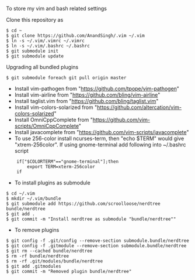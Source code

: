  To store my vim and bash related settings

Clone this repository as
```
$ cd ~
$ git clone https://github.com/AnandSingh/.vim ~/.vim
$ ln -s ~/.vim/.vimrc ~/.vimrc
$ ln -s ~/.vim/.bashrc ~/.bashrc
$ git submodule init
$ git submodule update
```
Upgrading all bundled plugins
```
$ git submodule foreach git pull origin master
```


* Install vim-pathogen from "https://github.com/tpope/vim-pathogen"
* Install vim-airline from "https://github.com/bling/vim-airline"
* Install taglist.vim from "https://github.com/bling/taglist.vim"
* Install vim-colors-solarized from "https://github.com/altercation/vim-colors-solarized"
* Install OmniCppComplete from "https://github.com/vim-scripts/OmniCppComplete"
* Install javacomplete from "https://github.com/vim-scripts/javacomplete"
* To use 256-color install ncurses-term, then "echo $TERM" would give
   "xtrem-256color". If using gnome-terminal add following into ~/.bashrc
   script
```
    if["$COLORTERM"=="gnome-terminal"];then
    	export TERM=xterm-256color
    if
```
* To install plugins as submodule
```
$ cd ~/.vim
$ mkdir ~/.vim/bundle
$ git submodule add https://github.com/scroolloose/nerdtree bundle/nerdtree
$ git add .
$ git commit -m "Install nerdtree as submodule "bundle/nerdtree""
```
* To remove plugins
```
$ git config -f .git/config --remove-section submodule.bundle/nerdtree
$ git config -f .gitmodule --remove-section submodule.bundle/nerdtree
$ git rm --cached bundle/nerdtree
$ rm -rf bundle/nerdtree
$ rm -rf .git/modules/bundle/nerdtree
$ git add .gitmodules
$ git commit -m "Removed plugin bundle/nerdtree"
```

